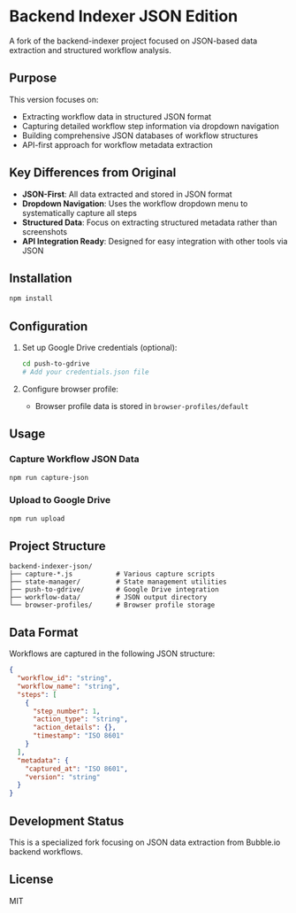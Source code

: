 # Backend Indexer JSON Edition

A fork of the backend-indexer project focused on JSON-based data extraction and structured workflow analysis.

## Purpose

This version focuses on:
- Extracting workflow data in structured JSON format
- Capturing detailed workflow step information via dropdown navigation
- Building comprehensive JSON databases of workflow structures
- API-first approach for workflow metadata extraction

## Key Differences from Original

- **JSON-First**: All data extracted and stored in JSON format
- **Dropdown Navigation**: Uses the workflow dropdown menu to systematically capture all steps
- **Structured Data**: Focus on extracting structured metadata rather than screenshots
- **API Integration Ready**: Designed for easy integration with other tools via JSON

## Installation

```bash
npm install
```

## Configuration

1. Set up Google Drive credentials (optional):
   ```bash
   cd push-to-gdrive
   # Add your credentials.json file
   ```

2. Configure browser profile:
   - Browser profile data is stored in `browser-profiles/default`

## Usage

### Capture Workflow JSON Data
```bash
npm run capture-json
```

### Upload to Google Drive
```bash
npm run upload
```

## Project Structure

```
backend-indexer-json/
├── capture-*.js           # Various capture scripts
├── state-manager/         # State management utilities
├── push-to-gdrive/        # Google Drive integration
├── workflow-data/         # JSON output directory
└── browser-profiles/      # Browser profile storage
```

## Data Format

Workflows are captured in the following JSON structure:

```json
{
  "workflow_id": "string",
  "workflow_name": "string",
  "steps": [
    {
      "step_number": 1,
      "action_type": "string",
      "action_details": {},
      "timestamp": "ISO 8601"
    }
  ],
  "metadata": {
    "captured_at": "ISO 8601",
    "version": "string"
  }
}
```

## Development Status

This is a specialized fork focusing on JSON data extraction from Bubble.io backend workflows.

## License

MIT